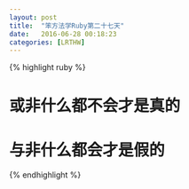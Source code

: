 ```yaml
---
layout: post
title:  "笨方法学Ruby第二十七天"
date:   2016-06-28 00:18:23
categories: [LRTHW]
---
```


{% highlight ruby %}

# 或非什么都不会才是真的
# 与非什么都会才是假的

{% endhighlight %}


